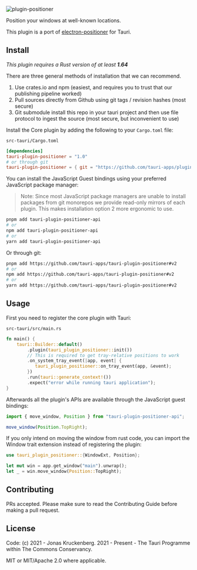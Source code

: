 ![plugin-positioner](banner.png)

Position your windows at well-known locations.

This plugin is a port of [electron-positioner](https://github.com/jenslind/electron-positioner) for Tauri.

## Install

_This plugin requires a Rust version of at least **1.64**_

There are three general methods of installation that we can recommend.

1. Use crates.io and npm (easiest, and requires you to trust that our publishing pipeline worked)
2. Pull sources directly from Github using git tags / revision hashes (most secure)
3. Git submodule install this repo in your tauri project and then use file protocol to ingest the source (most secure, but inconvenient to use)

Install the Core plugin by adding the following to your `Cargo.toml` file:

`src-tauri/Cargo.toml`

```toml
[dependencies]
tauri-plugin-positioner = "1.0"
# or through git
tauri-plugin-positioner = { git = "https://github.com/tauri-apps/plugins-workspace", branch = "v2" }
```

You can install the JavaScript Guest bindings using your preferred JavaScript package manager:

> Note: Since most JavaScript package managers are unable to install packages from git monorepos we provide read-only mirrors of each plugin. This makes installation option 2 more ergonomic to use.

```sh
pnpm add tauri-plugin-positioner-api
# or
npm add tauri-plugin-positioner-api
# or
yarn add tauri-plugin-positioner-api
```

Or through git:

```sh
pnpm add https://github.com/tauri-apps/tauri-plugin-positioner#v2
# or
npm add https://github.com/tauri-apps/tauri-plugin-positioner#v2
# or
yarn add https://github.com/tauri-apps/tauri-plugin-positioner#v2
```

## Usage

First you need to register the core plugin with Tauri:

`src-tauri/src/main.rs`

```rust
fn main() {
    tauri::Builder::default()
        .plugin(tauri_plugin_positioner::init())
        // This is required to get tray-relative positions to work
        .on_system_tray_event(|app, event| {
           tauri_plugin_positioner::on_tray_event(app, &event);
        })
        .run(tauri::generate_context!())
        .expect("error while running tauri application");
}
```

Afterwards all the plugin's APIs are available through the JavaScript guest bindings:

```javascript
import { move_window, Position } from "tauri-plugin-positioner-api";

move_window(Position.TopRight);
```

If you only intend on moving the window from rust code, you can import the Window trait extension instead of registering the plugin:

```rust
use tauri_plugin_positioner::{WindowExt, Position};

let mut win = app.get_window("main").unwrap();
let _ = win.move_window(Position::TopRight);
```

## Contributing

PRs accepted. Please make sure to read the Contributing Guide before making a pull request.

## License

Code: (c) 2021 - Jonas Kruckenberg. 2021 - Present - The Tauri Programme within The Commons Conservancy.

MIT or MIT/Apache 2.0 where applicable.
